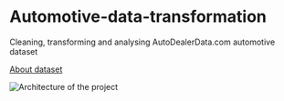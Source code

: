 # Automotive-data-transformation
Cleaning, transforming and analysing AutoDealerData.com automotive dataset

[About dataset](https://www.kaggle.com/datasets/cisautomotiveapi/large-car-dataset)

![Architecture of the project](architecture-diagram.jpeg)
